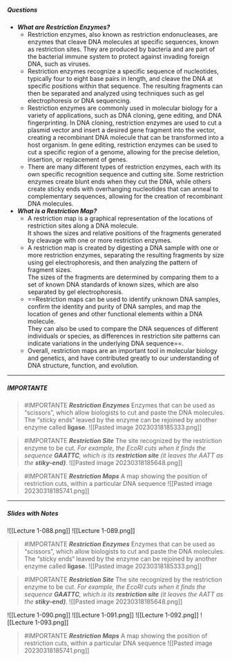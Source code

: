 ##### Questions
- ***What are Restriction Enzymes?***
	- Restriction enzymes, also known as restriction endonucleases, are enzymes that cleave DNA molecules at specific sequences, known as restriction sites. They are produced by bacteria and are part of the bacterial immune system to protect against invading foreign DNA, such as viruses.
	- Restriction enzymes recognize a specific sequence of nucleotides, typically four to eight base pairs in length, and cleave the DNA at specific positions within that sequence. The resulting fragments can then be separated and analyzed using techniques such as gel electrophoresis or DNA sequencing.
	- Restriction enzymes are commonly used in molecular biology for a variety of applications, such as DNA cloning, gene editing, and DNA fingerprinting. In DNA cloning, restriction enzymes are used to cut a plasmid vector and insert a desired gene fragment into the vector, creating a recombinant DNA molecule that can be transformed into a host organism. In gene editing, restriction enzymes can be used to cut a specific region of a genome, allowing for the precise deletion, insertion, or replacement of genes.
	- There are many different types of restriction enzymes, each with its own specific recognition sequence and cutting site. Some restriction enzymes create blunt ends when they cut the DNA, while others create sticky ends with overhanging nucleotides that can anneal to complementary sequences, allowing for the creation of recombinant DNA molecules.
- ***What is a Restriction Map?***
	- A restriction map is a graphical representation of the locations of restriction sites along a DNA molecule. <br>It shows the sizes and relative positions of the fragments generated by cleavage with one or more restriction enzymes.
	- A restriction map is created by digesting a DNA sample with one or more restriction enzymes, separating the resulting fragments by size using gel electrophoresis, and then analyzing the pattern of fragment sizes. <br>The sizes of the fragments are determined by comparing them to a set of known DNA standards of known sizes, which are also separated by gel electrophoresis.
	- ==Restriction maps can be used to identify unknown DNA samples, confirm the identity and purity of DNA samples, and map the location of genes and other functional elements within a DNA molecule. <br>They can also be used to compare the DNA sequences of different individuals or species, as differences in restriction site patterns can indicate variations in the underlying DNA sequence==.
	- Overall, restriction maps are an important tool in molecular biology and genetics, and have contributed greatly to our understanding of DNA structure, function, and evolution.

---
##### IMPORTANTE

> #IMPORTANTE ***Restriction Enzymes***
> Enzymes that can be used as “scissors”, which allow biologists to cut and paste the DNA molecules.
> The “sticky ends“ leaved by the enzyme can be rejoined by another enzyme called **ligase**.
> ![[Pasted image 20230318185333.png]]

> #IMPORTANTE ***Restriction Site***
> The site recognized by the restriction enzyme to be cut.
> *For example, the EcoRI cuts when it finds the sequence **GAATTC**, which is its **restriction site** (it leaves the AATT as the **stiky-end)***.
> ![[Pasted image 20230318185648.png]]

> #IMPORTANTE ***Restriction Maps***
> A map showing the position of restriction cuts, within a particular DNA sequence
> ![[Pasted image 20230318185741.png]]

---
##### Slides with Notes
![[Lecture 1-088.png]] ![[Lecture 1-089.png]]

> #IMPORTANTE ***Restriction Enzymes***
> Enzymes that can be used as “scissors”, which allow biologists to cut and paste the DNA molecules.
> The “sticky ends“ leaved by the enzyme can be rejoined by another enzyme called **ligase**.
> ![[Pasted image 20230318185333.png]]

> #IMPORTANTE ***Restriction Site***
> The site recognized by the restriction enzyme to be cut.
> *For example, the EcoRI cuts when it finds the sequence **GAATTC**, which is its **restriction site** (it leaves the AATT as the **stiky-end)***.
> ![[Pasted image 20230318185648.png]]


![[Lecture 1-090.png]] ![[Lecture 1-091.png]] ![[Lecture 1-092.png]] ![[Lecture 1-093.png]]   

> #IMPORTANTE ***Restriction Maps***
> A map showing the position of restriction cuts, within a particular DNA sequence
> ![[Pasted image 20230318185741.png]]
